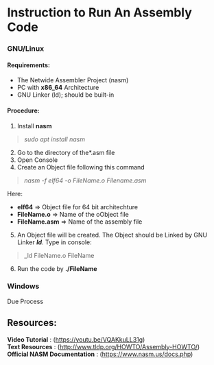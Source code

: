 # Instruction to Run An Assembly Code

### GNU/Linux

#### Requirements:
- The Netwide Assembler Project (nasm)  
- PC with **x86_64** Architecture  
- GNU Linker (ld); should be built-in   

#### Procedure: 
1. Install **nasm**  
>_sudo apt install nasm_  
2. Go to the directory of the*.asm file  
3. Open Console  
4. Create an Object file following this command  
>_nasm -f elf64 -o FileName.o Filename.asm_  

Here:   
- **elf64**         => Object file for 64 bit architechture  
- **FileName.o**    => Name of the oObject file  
- **FileName.asm**  => Name of the assembly file  
5. An Object file will be created. The Object should be Linked by GNU Linker _**ld**_. Type in console:  
>_ld FileName.o FileName  
6. Run the code by **./FileName**  



### Windows

Due Process



## Resources:

**Video Tutorial**                : (https://youtu.be/VQAKkuLL31g)  
**Text Resources**                : (http://www.tldp.org/HOWTO/Assembly-HOWTO/)  
**Official NASM Documentation**   : (https://www.nasm.us/docs.php)  